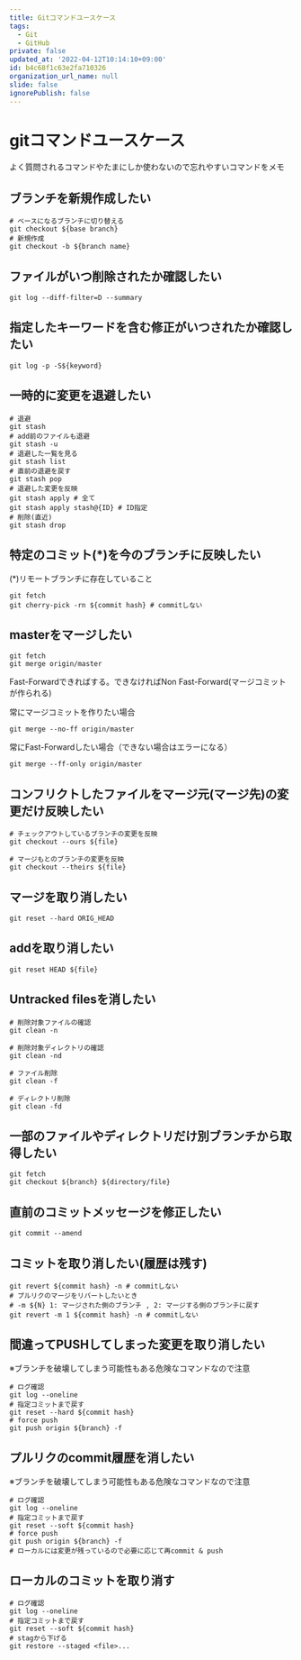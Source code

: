 ```yaml
---
title: Gitコマンドユースケース
tags:
  - Git
  - GitHub
private: false
updated_at: '2022-04-12T10:14:10+09:00'
id: b4c68f1c63e2fa710326
organization_url_name: null
slide: false
ignorePublish: false
---
```

# gitコマンドユースケース
よく質問されるコマンドやたまにしか使わないので忘れやすいコマンドをメモ

## ブランチを新規作成したい
```
# ベースになるブランチに切り替える
git checkout ${base branch}
# 新規作成
git checkout -b ${branch name}
```

## ファイルがいつ削除されたか確認したい
```
git log --diff-filter=D --summary
```

## 指定したキーワードを含む修正がいつされたか確認したい
```
git log -p -S${keyword}
```

## 一時的に変更を退避したい
```
# 退避
git stash
# add前のファイルも退避
git stash -u
# 退避した一覧を見る
git stash list
# 直前の退避を戻す
git stash pop
# 退避した変更を反映
git stash apply # 全て
git stash apply stash@{ID} # ID指定
# 削除(直近)
git stash drop
```

## 特定のコミット(*)を今のブランチに反映したい
(*)リモートブランチに存在していること

```
git fetch
git cherry-pick -rn ${commit hash} # commitしない
```

## masterをマージしたい
```
git fetch
git merge origin/master
```

Fast-Forwardできればする。できなければNon Fast-Forward(マージコミットが作られる)

常にマージコミットを作りたい場合

```
git merge --no-ff origin/master
```

常にFast-Forwardしたい場合（できない場合はエラーになる）

```
git merge --ff-only origin/master
```

## コンフリクトしたファイルをマージ元(マージ先)の変更だけ反映したい
```
# チェックアウトしているブランチの変更を反映
git checkout --ours ${file}

# マージもとのブランチの変更を反映
git checkout --theirs ${file}
```

## マージを取り消したい
```
git reset --hard ORIG_HEAD
```

## addを取り消したい
```
git reset HEAD ${file}
```

## Untracked filesを消したい
```
# 削除対象ファイルの確認
git clean -n

# 削除対象ディレクトリの確認
git clean -nd

# ファイル削除
git clean -f

# ディレクトリ削除
git clean -fd
```

## 一部のファイルやディレクトリだけ別ブランチから取得したい
```
git fetch
git checkout ${branch} ${directory/file}
```

## 直前のコミットメッセージを修正したい
```
git commit --amend
```

## コミットを取り消したい(履歴は残す)
```
git revert ${commit hash} -n # commitしない
# プルリクのマージをリバートしたいとき
# -m ${N} 1: マージされた側のブランチ , 2: マージする側のブランチに戻す
git revert -m 1 ${commit hash} -n # commitしない
```

## 間違ってPUSHしてしまった変更を取り消したい
※ブランチを破壊してしまう可能性もある危険なコマンドなので注意  

```
# ログ確認
git log --oneline
# 指定コミットまで戻す
git reset --hard ${commit hash}
# force push
git push origin ${branch} -f
```

## プルリクのcommit履歴を消したい
※ブランチを破壊してしまう可能性もある危険なコマンドなので注意

```
# ログ確認
git log --oneline
# 指定コミットまで戻す
git reset --soft ${commit hash}
# force push
git push origin ${branch} -f
# ローカルには変更が残っているので必要に応じて再commit & push
```

## ローカルのコミットを取り消す

```
# ログ確認
git log --oneline
# 指定コミットまで戻す
git reset --soft ${commit hash}
# stagから下げる
git restore --staged <file>...
```
